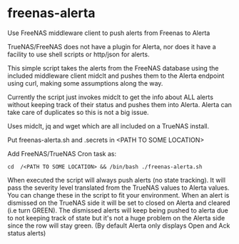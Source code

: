 # freenas-alerta
Use FreeNAS middleware client to push alerts from Freenas to Alerta


TrueNAS/FreeNAS does not have a plugin for Alerta, nor does it have a facility to use shell scripts or http/json for alerts.

This simple script takes the alerts from the FreeNAS database using the included middleware client midclt and pushes them to the Alerta endpoint using curl, making some assumptions along the way.

Currently the script just invokes midclt to get the info about ALL alerts without keeping track of their status and pushes them into Alerta. Alerta can take care of duplicates so this is not a big issue. 

Uses midclt, jq and wget which are all included on a TrueNAS install.


Put freenas-alerta.sh and .secrets in \<PATH TO SOME LOCATION\>

Add FreeNAS/TrueNAS Cron task as:

```cd  /<PATH TO SOME LOCATION> && /bin/bash ./freenas-alerta.sh```

 
When executed the script will always push alerts (no state tracking). It will pass the severity level translated from the TrueNAS values to Alerta values. You can change these in the script to fit your environment. When an alert is dismissed on the TrueNAS side it will be set to closed on Alerta and cleared (i.e turn GREEN). The dismissed alerts will keep being pushed to alerta due to not keeping track of state but it's not a huge problem on the Alerta side since the row will stay green. (By default Alerta only displays Open and Ack status alerts)
